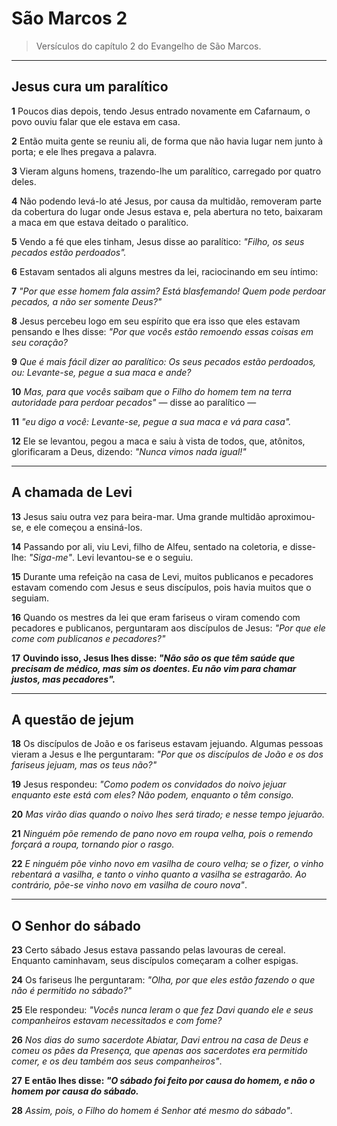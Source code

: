 # São Marcos 2

> Versículos do capítulo 2 do Evangelho de São Marcos.

---
## Jesus cura um paralítico

**1** Poucos dias depois, tendo Jesus entrado novamente em Cafarnaum, o povo ouviu falar que ele estava em casa.  

**2** Então muita gente se reuniu ali, de forma que não havia lugar nem junto à porta; e ele lhes pregava a palavra.  

**3** Vieram alguns homens, trazendo-lhe um paralítico, carregado por quatro deles.  

**4** Não podendo levá-lo até Jesus, por causa da multidão, removeram parte da cobertura do lugar onde Jesus estava e, pela abertura no teto, baixaram a maca em que estava deitado o paralítico.  

**5** Vendo a fé que eles tinham, Jesus disse ao paralítico: *"Filho, os seus pecados estão perdoados".*  

**6** Estavam sentados ali alguns mestres da lei, raciocinando em seu íntimo:  

**7** *"Por que esse homem fala assim? Está blasfemando! Quem pode perdoar pecados, a não ser somente Deus?"*  

**8** Jesus percebeu logo em seu espírito que era isso que eles estavam pensando e lhes disse: *"Por que vocês estão remoendo essas coisas em seu coração?*  

**9** *Que é mais fácil dizer ao paralítico: Os seus pecados estão perdoados, ou: Levante-se, pegue a sua maca e ande?*  

**10** *Mas, para que vocês saibam que o Filho do homem tem na terra autoridade para perdoar pecados"* — disse ao paralítico —  

**11** *"eu digo a você: Levante-se, pegue a sua maca e vá para casa".*  

**12** Ele se levantou, pegou a maca e saiu à vista de todos, que, atônitos, glorificaram a Deus, dizendo: *"Nunca vimos nada igual!"*  

---
## A chamada de Levi

**13** Jesus saiu outra vez para beira-mar. Uma grande multidão aproximou-se, e ele começou a ensiná-los.  

**14** Passando por ali, viu Levi, filho de Alfeu, sentado na coletoria, e disse-lhe: *"Siga-me"*. Levi levantou-se e o seguiu.  

**15** Durante uma refeição na casa de Levi, muitos publicanos e pecadores estavam comendo com Jesus e seus discípulos, pois havia muitos que o seguiam.  

**16** Quando os mestres da lei que eram fariseus o viram comendo com pecadores e publicanos, perguntaram aos discípulos de Jesus: *"Por que ele come com publicanos e pecadores?"*  

**17** **Ouvindo isso, Jesus lhes disse: *"Não são os que têm saúde que precisam de médico, mas sim os doentes. Eu não vim para chamar justos, mas pecadores".***  

---
## A questão de jejum

**18** Os discípulos de João e os fariseus estavam jejuando. Algumas pessoas vieram a Jesus e lhe perguntaram: *"Por que os discípulos de João e os dos fariseus jejuam, mas os teus não?"*  

**19** Jesus respondeu: *"Como podem os convidados do noivo jejuar enquanto este está com eles? Não podem, enquanto o têm consigo.*  

**20** *Mas virão dias quando o noivo lhes será tirado; e nesse tempo jejuarão.*  

**21** *Ninguém põe remendo de pano novo em roupa velha, pois o remendo forçará a roupa, tornando pior o rasgo.*  

**22** *E ninguém põe vinho novo em vasilha de couro velha; se o fizer, o vinho rebentará a vasilha, e tanto o vinho quanto a vasilha se estragarão. Ao contrário, põe-se vinho novo em vasilha de couro nova"*.  

---
## O Senhor do sábado

**23** Certo sábado Jesus estava passando pelas lavouras de cereal. Enquanto caminhavam, seus discípulos começaram a colher espigas.  

**24** Os fariseus lhe perguntaram: *"Olha, por que eles estão fazendo o que não é permitido no sábado?"*  

**25** Ele respondeu: *"Vocês nunca leram o que fez Davi quando ele e seus companheiros estavam necessitados e com fome?*  

**26** *Nos dias do sumo sacerdote Abiatar, Davi entrou na casa de Deus e comeu os pães da Presença, que apenas aos sacerdotes era permitido comer, e os deu também aos seus companheiros"*.  

**27** **E então lhes disse: *"O sábado foi feito por causa do homem, e não o homem por causa do sábado.***  

**28** *Assim, pois, o Filho do homem é Senhor até mesmo do sábado"*.  
